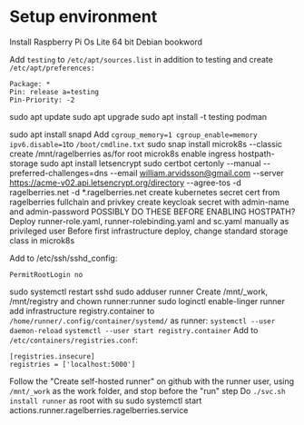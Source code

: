 # Setup environment
Install Raspberry Pi Os Lite 64 bit Debian bookword

Add `testing` to `/etc/apt/sources.list` in addition to testing and create `/etc/apt/preferences:`
```
Package: *
Pin: release a=testing
Pin-Priority: -2
```

sudo apt update
sudo apt upgrade
sudo apt install -t testing podman

sudo apt install snapd
Add  `cgroup_memory=1 cgroup_enable=memory ipv6.disable=1`to `/boot/cmdline.txt`
sudo snap install microk8s --classic
create /mnt/ragelberries as/for root
microk8s enable ingress hostpath-storage
sudo apt install letsencrypt
sudo certbot certonly --manual --preferred-challenges=dns --email william.arvidsson@gmail.com --server https://acme-v02.api.letsencrypt.org/directory --agree-tos -d ragelberries.net -d *.ragelberries.net
create kubernetes secret cert from ragelberries fullchain and privkey
create keycloak secret with admin-name and admin-password
POSSIBLY DO THESE BEFORE ENABLING HOSTPATH?
Deploy runner-role.yaml, runner-rolebinding.yaml and sc.yaml manually as privileged user
Before first infrastructure deploy, change standard storage class in microk8s

Add to /etc/ssh/sshd_config:
```
PermitRootLogin no
```
sudo systemctl restart sshd
sudo adduser runner
Create /mnt/_work, /mnt/registry and chown runner:runner
sudo loginctl enable-linger runner
add infrastructure registry.container to `/home/runner/.config/container/systemd/`
as runner: `systemctl --user daemon-reload`
`systemctl --user start registry.container`
Add to `/etc/containers/registries.conf`:
```
[registries.insecure]
registries = ['localhost:5000']
```
Follow the "Create self-hosted runner" on github with the runner user, using `/mnt/_work` as the work folder, and stop before the "run" step
Do `./svc.sh install runner` as root with su
sudo systemctl start  actions.runner.ragelberries.ragelberries.service


